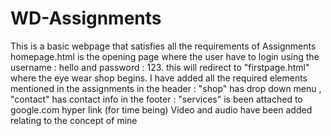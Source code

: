 # WD-Assignments
This is a basic webpage that satisfies all the requirements of Assignments 
homepage.html is the opening page where the user have to login using the username : hello and password : 123.
this will redirect to "firstpage.html" where the eye wear shop begins. 
I have added all the required elements mentioned in the assignments 
in the header : "shop" has drop down menu , "contact" has contact info 
in the footer : "services" is been attached to google.com hyper link (for time being)
Video and audio have been added relating to the concept of mine
